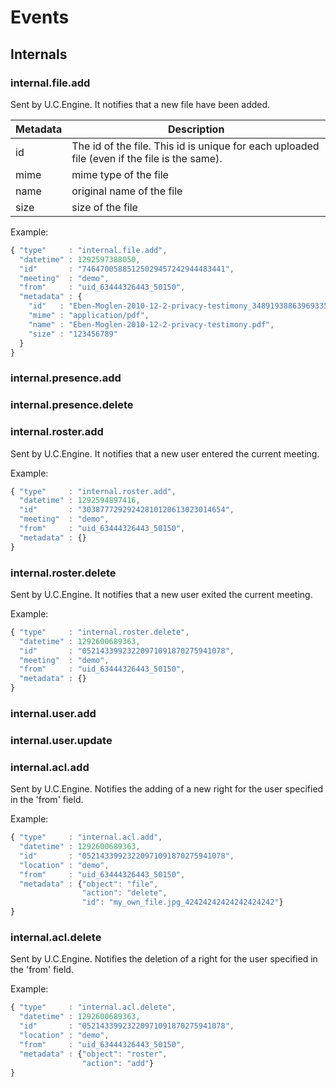 # Events

## Internals

### internal.file.add

Sent by U.C.Engine. It notifies that a new file have been added.

Metadata       | Description
---------------|-------------------------------------------------------------------------------------------------------
id             | The id of the file. This id is unique for each uploaded file (even if the file is the same).
mime           | mime type of the file
name           | original name of the file
size           | size of the file

Example:

```javascript
{ "type"     : "internal.file.add",
  "datetime" : 1292597388050,
  "id"       : "74647005885125029457242944483441",
  "meeting"  : "demo",
  "from"     : "uid_63444326443_50150",
  "metadata" : {
    "id"   : "Eben-Moglen-2010-12-2-privacy-testimony_34891938863969335648238193223131.pdf",
    "mime" : "application/pdf",
    "name" : "Eben-Moglen-2010-12-2-privacy-testimony.pdf",
    "size" : "123456789"
  }
}
```

### internal.presence.add
### internal.presence.delete
### internal.roster.add

Sent by U.C.Engine. It notifies that a new user entered the current meeting.

Example:

```javascript
{ "type"     : "internal.roster.add",
  "datetime" : 1292594897416,
  "id"       : "30387772929242810120613023014654",
  "meeting"  : "demo",
  "from"     : "uid_63444326443_50150",
  "metadata" : {}
}
```

### internal.roster.delete

Sent by U.C.Engine. It notifies that a new user exited the current meeting.

Example:

```javascript
{ "type"     : "internal.roster.delete",
  "datetime" : 1292600689363,
  "id"       : "05214339923220971091870275941078",
  "meeting"  : "demo",
  "from"     : "uid_63444326443_50150",
  "metadata" : {}
}
```

### internal.user.add
### internal.user.update

### internal.acl.add

Sent by U.C.Engine. Notifies the adding of a new right for the user specified in the 'from' field.

Example:

```javascript
{ "type"     : "internal.acl.add",
  "datetime" : 1292600689363,
  "id"       : "05214339923220971091870275941078",
  "location" : "demo",
  "from"     : "uid_63444326443_50150",
  "metadata" : {"object": "file",
                "action": "delete",
                "id": "my_own_file.jpg_42424242424242424242"}
}
```

### internal.acl.delete

Sent by U.C.Engine. Notifies the deletion of a right for the user specified in the 'from' field.

Example:

```javascript
{ "type"     : "internal.acl.delete",
  "datetime" : 1292600689363,
  "id"       : "05214339923220971091870275941078",
  "location" : "demo",
  "from"     : "uid_63444326443_50150",
  "metadata" : {"object": "roster",
                "action": "add"}
}
```
